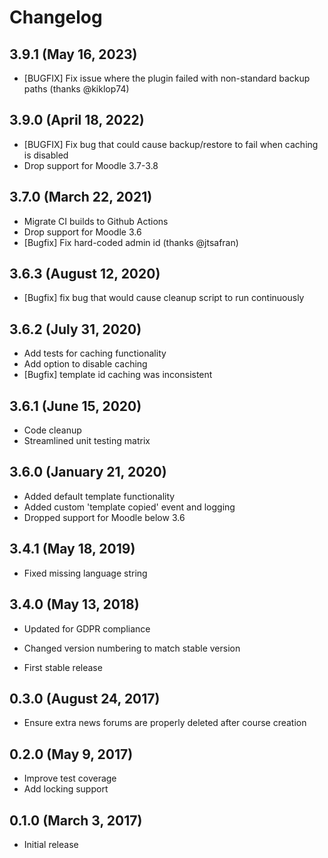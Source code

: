# Changelog

## 3.9.1 (May 16, 2023)

- [BUGFIX] Fix issue where the plugin failed with non-standard backup paths (thanks @kiklop74)

## 3.9.0 (April 18, 2022)

- [BUGFIX] Fix bug that could cause backup/restore to fail when caching is disabled
- Drop support for Moodle 3.7-3.8

## 3.7.0 (March 22, 2021)

- Migrate CI builds to Github Actions
- Drop support for Moodle 3.6
- [Bugfix] Fix hard-coded admin id (thanks @jtsafran)

## 3.6.3 (August 12, 2020)

- [Bugfix] fix bug that would cause cleanup script to run continuously

## 3.6.2 (July 31, 2020)

- Add tests for caching functionality
- Add option to disable caching
- [Bugfix] template id caching was inconsistent

## 3.6.1 (June 15, 2020)

- Code cleanup
- Streamlined unit testing matrix

## 3.6.0 (January 21, 2020)

- Added default template functionality
- Added custom 'template copied' event and logging
- Dropped support for Moodle below 3.6

## 3.4.1 (May 18, 2019)

- Fixed missing language string

## 3.4.0 (May 13, 2018)

- Updated for GDPR compliance

- Changed version numbering to match stable version
- First stable release

## 0.3.0 (August 24, 2017)

- Ensure extra news forums are properly deleted after course creation

## 0.2.0 (May 9, 2017)

- Improve test coverage
- Add locking support

## 0.1.0 (March 3, 2017)

- Initial release
